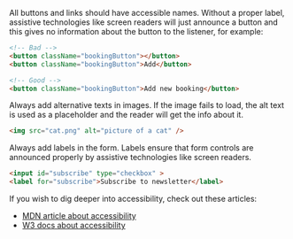 All buttons and links should have accessible names. Without a proper label, assistive technologies like screen readers will just announce a button and this gives no information about the button to the listener, for example:

```html
<!-- Bad -->
<button className="bookingButton"></button>
<button className="bookingButton">Add</button>

<!-- Good -->
<button className="bookingButton">Add new booking</button>
```

Always add alternative texts in images. If the image fails to load, the alt text is used as a placeholder and the reader will get the info about it.

```html
<img src="cat.png" alt="picture of a cat" />
```

Always add labels in the form. Labels ensure that form controls are announced properly by assistive technologies like screen readers.

```html
<input id="subscribe" type="checkbox" >
<label for="subscribe">Subscribe to newsletter</label>
```

If you wish to dig deeper into accessibility, check out these articles:
- [MDN article about accessibility](https://developer.mozilla.org/en-US/docs/Learn/Accessibility/HTML)
- [W3 docs about accessibility](https://www.w3.org/TR/WCAG10-HTML-TECHS/)
